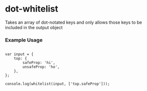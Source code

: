 # dot-whitelist

Takes an array of dot-notated keys and only allows those keys to be included in the output object


### Example Usage


```var whitelist = require('dot-whitelist');

var input = { 
    top: {
        safeProp: 'hi',
        unsafeProp: 'ho',
    },
};

console.log(whitelist(input, ['top.safeProp']));
```
